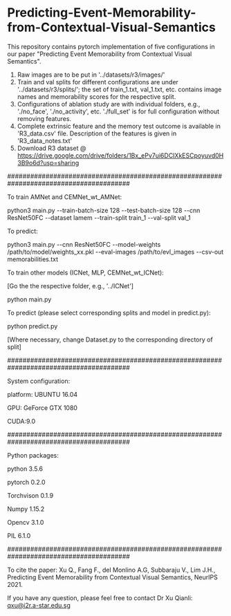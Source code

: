 # Predicting-Event-Memorability-from-Contextual-Visual-Semantics
This repository contains pytorch implementation of five configurations in our paper "Predicting Event Memorability from Contextual Visual Semantics".
1. Raw images are to be put in '../datasets/r3/images/'
2. Train and val splits for different configurations are under '../datasets/r3/splits/'; the set of train_1.txt, val_1.txt, etc. contains image names and memorability scores for the respective split.
3. Configurations of ablation study are with individual folders, e.g., './no_face', './no_activity', etc. './full_set' is for full configuration without removing features. 
4. Complete extrinsic feature and the memory test outcome is available in 'R3_data.csv' file. Description of the features is given in 'R3_data_notes.txt'
5. Download R3 dataset @ https://drive.google.com/drive/folders/1Bx_ePv7ui6DCIXkESCpoyuvd0H3B9o6d?usp=sharing

########################################################################################

To train AMNet and CEMNet_wt_AMNet:

python3 main.py --train-batch-size 128 --test-batch-size 128 --cnn ResNet50FC --dataset lamem --train-split train_1 --val-split val_1

To predict:

python3 main.py --cnn ResNet50FC --model-weights /path/to/model/weights_xx.pkl --eval-images /path/to/evl_images --csv-out memorabilities.txt

To train other models (ICNet, MLP, CEMNet_wt_ICNet):

[Go the the respective folder, e.g., '../ICNet']

python main.py

To predict (please select corresponding splits and model in predict.py):

python predict.py

[Where necessary, change Dataset.py to the corresponding directory of split]

########################################################################################

System configuration:

platform: UBUNTU 16.04

GPU: GeForce GTX 1080

CUDA:9.0

########################################################################################

Python packages:

python 3.5.6

pytorch 0.2.0

Torchvison 0.1.9

Numpy 1.15.2

Opencv 3.1.0

PIL 6.1.0

########################################################################################

To cite the paper: 
Xu Q., Fang F., del Monlino A.G, Subbaraju V., Lim J.H., Predicting Event Memorability from Contextual Visual Semantics, NeurIPS 2021.

If you have any question, please feel free to contact Dr Xu Qianli: qxu@i2r.a-star.edu.sg
